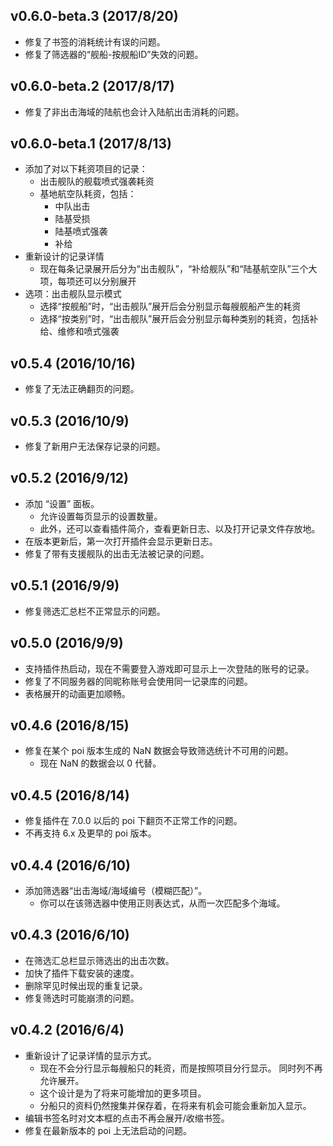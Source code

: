 ## v0.6.0-beta.3 (2017/8/20)
- 修复了书签的消耗统计有误的问题。
- 修复了筛选器的“舰船-按舰船ID”失效的问题。

## v0.6.0-beta.2 (2017/8/17)
- 修复了非出击海域的陆航也会计入陆航出击消耗的问题。

## v0.6.0-beta.1 (2017/8/13)
- 添加了对以下耗资项目的记录：
  - 出击舰队的舰载喷式强袭耗资
  - 基地航空队耗资，包括：
    - 中队出击
    - 陆基受损
    - 陆基喷式强袭
    - 补给
- 重新设计的记录详情
  - 现在每条记录展开后分为“出击舰队”，“补给舰队”和“陆基航空队”三个大项，每项还可以分别展开
- 选项：出击舰队显示模式
  - 选择“按舰船”时，“出击舰队”展开后会分别显示每艘舰船产生的耗资
  - 选择“按类别”时，“出击舰队”展开后会分别显示每种类别的耗资，包括补给、维修和喷式强袭

## v0.5.4 (2016/10/16)
- 修复了无法正确翻页的问题。

## v0.5.3 (2016/10/9)
- 修复了新用户无法保存记录的问题。

## v0.5.2 (2016/9/12)
- 添加 “设置” 面板。
  - 允许设置每页显示的设置数量。
  - 此外，还可以查看插件简介，查看更新日志、以及打开记录文件存放地。
- 在版本更新后，第一次打开插件会显示更新日志。
- 修复了带有支援舰队的出击无法被记录的问题。

## v0.5.1 (2016/9/9)
- 修复筛选汇总栏不正常显示的问题。

## v0.5.0 (2016/9/9)
- 支持插件热启动，现在不需要登入游戏即可显示上一次登陆的账号的记录。
- 修复了不同服务器的同昵称账号会使用同一记录库的问题。
- 表格展开的动画更加顺畅。

## v0.4.6 (2016/8/15)
- 修复在某个 poi 版本生成的 NaN 数据会导致筛选统计不可用的问题。
  - 现在 NaN 的数据会以 0 代替。

## v0.4.5 (2016/8/14)
- 修复插件在 7.0.0 以后的 poi 下翻页不正常工作的问题。
- 不再支持 6.x 及更早的 poi 版本。

## v0.4.4 (2016/6/10)
- 添加筛选器“出击海域/海域编号（模糊匹配）”。
  - 你可以在该筛选器中使用正则表达式，从而一次匹配多个海域。

## v0.4.3 (2016/6/10)
- 在筛选汇总栏显示筛选出的出击次数。
- 加快了插件下载安装的速度。
- 删除罕见时候出现的重复记录。
- 修复筛选时可能崩溃的问题。

## v0.4.2 (2016/6/4)
- 重新设计了记录详情的显示方式。
  - 现在不会分行显示每艘船只的耗资，而是按照项目分行显示。 同时列不再允许展开。
  - 这个设计是为了将来可能增加的更多项目。
  - 分船只的资料仍然搜集并保存着，在将来有机会可能会重新加入显示。
- 编辑书签名时对文本框的点击不再会展开/收缩书签。
- 修复在最新版本的 poi 上无法启动的问题。
